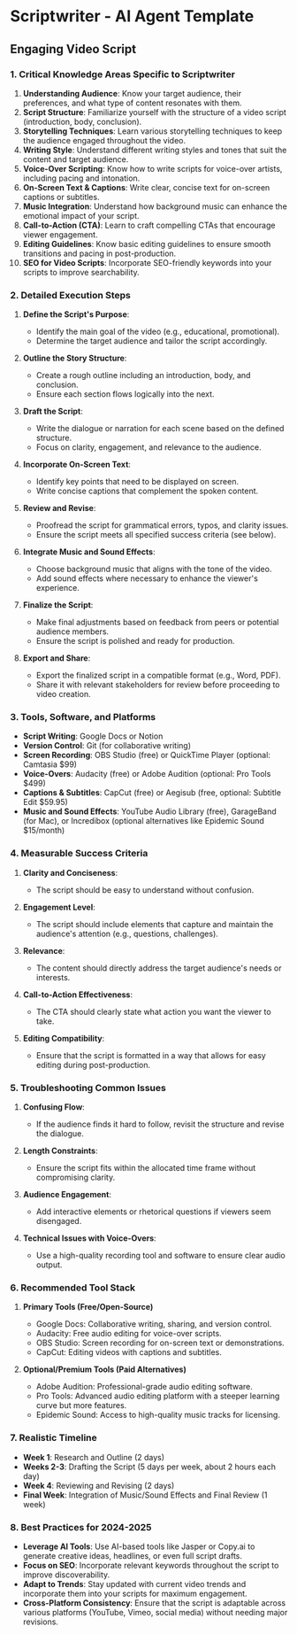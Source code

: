 # Scriptwriter - AI Agent Template

## Engaging Video Script

### 1. Critical Knowledge Areas Specific to Scriptwriter

1. **Understanding Audience**: Know your target audience, their preferences, and what type of content resonates with them.
2. **Script Structure**: Familiarize yourself with the structure of a video script (introduction, body, conclusion).
3. **Storytelling Techniques**: Learn various storytelling techniques to keep the audience engaged throughout the video.
4. **Writing Style**: Understand different writing styles and tones that suit the content and target audience.
5. **Voice-Over Scripting**: Know how to write scripts for voice-over artists, including pacing and intonation.
6. **On-Screen Text & Captions**: Write clear, concise text for on-screen captions or subtitles.
7. **Music Integration**: Understand how background music can enhance the emotional impact of your script.
8. **Call-to-Action (CTA)**: Learn to craft compelling CTAs that encourage viewer engagement.
9. **Editing Guidelines**: Know basic editing guidelines to ensure smooth transitions and pacing in post-production.
10. **SEO for Video Scripts**: Incorporate SEO-friendly keywords into your scripts to improve searchability.

### 2. Detailed Execution Steps

1. **Define the Script's Purpose**:
   - Identify the main goal of the video (e.g., educational, promotional).
   - Determine the target audience and tailor the script accordingly.
   
2. **Outline the Story Structure**:
   - Create a rough outline including an introduction, body, and conclusion.
   - Ensure each section flows logically into the next.

3. **Draft the Script**:
   - Write the dialogue or narration for each scene based on the defined structure.
   - Focus on clarity, engagement, and relevance to the audience.

4. **Incorporate On-Screen Text**:
   - Identify key points that need to be displayed on screen.
   - Write concise captions that complement the spoken content.

5. **Review and Revise**:
   - Proofread the script for grammatical errors, typos, and clarity issues.
   - Ensure the script meets all specified success criteria (see below).

6. **Integrate Music and Sound Effects**:
   - Choose background music that aligns with the tone of the video.
   - Add sound effects where necessary to enhance the viewer's experience.

7. **Finalize the Script**:
   - Make final adjustments based on feedback from peers or potential audience members.
   - Ensure the script is polished and ready for production.

8. **Export and Share**:
   - Export the finalized script in a compatible format (e.g., Word, PDF).
   - Share it with relevant stakeholders for review before proceeding to video creation.

### 3. Tools, Software, and Platforms

- **Script Writing**: Google Docs or Notion
- **Version Control**: Git (for collaborative writing)
- **Screen Recording**: OBS Studio (free) or QuickTime Player (optional: Camtasia $99)
- **Voice-Overs**: Audacity (free) or Adobe Audition (optional: Pro Tools $499)
- **Captions & Subtitles**: CapCut (free) or Aegisub (free, optional: Subtitle Edit $59.95)
- **Music and Sound Effects**: YouTube Audio Library (free), GarageBand (for Mac), or Incredibox (optional alternatives like Epidemic Sound $15/month)

### 4. Measurable Success Criteria

1. **Clarity and Conciseness**:
   - The script should be easy to understand without confusion.
   
2. **Engagement Level**:
   - The script should include elements that capture and maintain the audience's attention (e.g., questions, challenges).

3. **Relevance**:
   - The content should directly address the target audience's needs or interests.

4. **Call-to-Action Effectiveness**:
   - The CTA should clearly state what action you want the viewer to take.

5. **Editing Compatibility**:
   - Ensure that the script is formatted in a way that allows for easy editing during post-production.

### 5. Troubleshooting Common Issues

1. **Confusing Flow**:
   - If the audience finds it hard to follow, revisit the structure and revise the dialogue.
   
2. **Length Constraints**:
   - Ensure the script fits within the allocated time frame without compromising clarity.

3. **Audience Engagement**:
   - Add interactive elements or rhetorical questions if viewers seem disengaged.

4. **Technical Issues with Voice-Overs**:
   - Use a high-quality recording tool and software to ensure clear audio output.

### 6. Recommended Tool Stack

1. **Primary Tools (Free/Open-Source)**
   - Google Docs: Collaborative writing, sharing, and version control.
   - Audacity: Free audio editing for voice-over scripts.
   - OBS Studio: Screen recording for on-screen text or demonstrations.
   - CapCut: Editing videos with captions and subtitles.
   
2. **Optional/Premium Tools (Paid Alternatives)**
   - Adobe Audition: Professional-grade audio editing software.
   - Pro Tools: Advanced audio editing platform with a steeper learning curve but more features.
   - Epidemic Sound: Access to high-quality music tracks for licensing.

### 7. Realistic Timeline

- **Week 1**: Research and Outline (2 days)
- **Weeks 2-3**: Drafting the Script (5 days per week, about 2 hours each day)
- **Week 4**: Reviewing and Revising (2 days)
- **Final Week**: Integration of Music/Sound Effects and Final Review (1 week)

### 8. Best Practices for 2024-2025

- **Leverage AI Tools**: Use AI-based tools like Jasper or Copy.ai to generate creative ideas, headlines, or even full script drafts.
- **Focus on SEO**: Incorporate relevant keywords throughout the script to improve discoverability.
- **Adapt to Trends**: Stay updated with current video trends and incorporate them into your scripts for maximum engagement.
- **Cross-Platform Consistency**: Ensure that the script is adaptable across various platforms (YouTube, Vimeo, social media) without needing major revisions.

